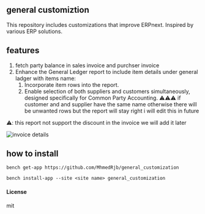 ## general customiztion 

This repository includes customizations that improve ERPnext. Inspired by various ERP solutions.

## features
1. fetch party balance in sales invoice and purchser invoice 
1. Enhance the General Ledger report to include item details under general ladger with items name:
    1. Incorporate item rows into the report.
    1. Enable selection of both suppliers and customers simultaneously, designed specifically for Common Party Accounting. ⚠️⚠️⚠️ if customer and and supplier have the same name otherwise there will be unwanted rows but the report will stay right i will edit this in future
  

⚠️: this report not support the discount in the invoice we will add it later


![invoice details](https://github.com/user-attachments/assets/2093fa6d-dec9-4f66-a3a2-8bbbae855d3e)

## how to install
`bench get-app https://github.com/MhmedRjb/general_customization`

`bench install-app --site <site name> general_customization`

#### License

mit
